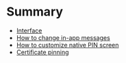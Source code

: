 # Summary

* [Interface](1Interface.md)
* [How to change in-app messages](2Messages.md)
* [How to customize native PIN screen](3Pinscreen.md)
* [Certificate pinning](4Certificatepinning.md)